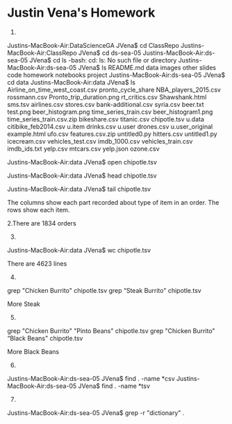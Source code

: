 # Justin Vena's Homework


1.

Justins-MacBook-Air:DataScienceGA JVena$ cd ClassRepo
Justins-MacBook-Air:ClassRepo JVena$ cd ds-sea-05
Justins-MacBook-Air:ds-sea-05 JVena$ cd ls
-bash: cd: ls: No such file or directory
Justins-MacBook-Air:ds-sea-05 JVena$ ls
README.md	data		images		other		slides
code		homework	notebooks	project
Justins-MacBook-Air:ds-sea-05 JVena$ cd data
Justins-MacBook-Air:data JVena$ ls
Airline_on_time_west_coast.csv	pronto_cycle_share
NBA_players_2015.csv		rossmann.csv
Pronto_trip_duration.png	rt_critics.csv
Shawshank.html			sms.tsv
airlines.csv			stores.csv
bank-additional.csv		syria.csv
beer.txt			test.png
beer_histogram.png		time_series_train.csv
beer_histogram1.png		time_series_train.csv.zip
bikeshare.csv			titanic.csv
chipotle.tsv			u.data
citibike_feb2014.csv		u.item
drinks.csv			u.user
drones.csv			u.user_original
example.html			ufo.csv
features.csv.zip		untitled0.py
hitters.csv			untitled1.py
icecream.csv			vehicles_test.csv
imdb_1000.csv			vehicles_train.csv
imdb_ids.txt			yelp.csv
mtcars.csv			yelp.json
ozone.csv

Justins-MacBook-Air:data JVena$ open chipotle.tsv

Justins-MacBook-Air:data JVena$ head chipotle.tsv

Justins-MacBook-Air:data JVena$ tail chipotle.tsv

The columns show each part recorded about type of item in an order. The rows show each item.

2.There are 1834 orders

3.

Justins-MacBook-Air:data JVena$ wc chipotle.tsv

There are 4623 lines

4.

grep "Chicken Burrito" chipotle.tsv
grep “Steak Burrito" chipotle.tsv

More Steak

5. 

grep "Chicken Burrito" "Pinto Beans" chipotle.tsv
grep "Chicken Burrito" “Black Beans" chipotle.tsv

More Black Beans

6. 

Justins-MacBook-Air:ds-sea-05 JVena$ find . -name *csv
Justins-MacBook-Air:ds-sea-05 JVena$ find . -name *tsv

7.

Justins-MacBook-Air:ds-sea-05 JVena$ grep -r  "dictionary" .







